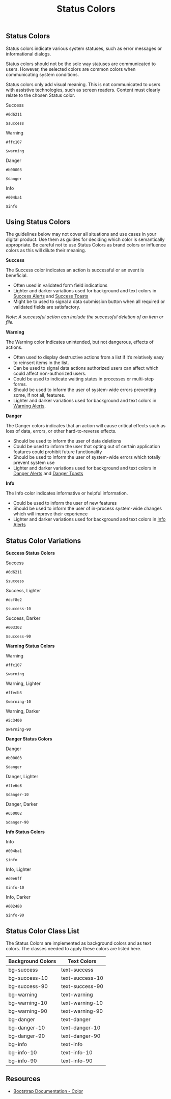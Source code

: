 ﻿---
title: Status Colors
summary: Pelican uses Status colors to inform users about what is going on with the system.
tags: color
layout: guide
eleventyNavigation:
  key: Status Colors
  parent: Foundation
  order: 2
  excerpt: Pelican uses Status colors to inform users about what is going on with the system.
  img: /img/illustrations/illus-status-colors.svg
--- 

## Status Colors 

Status colors indicate various system statuses, such as error messages or informational dialogs. 

Status colors should not be the sole way statuses are communicated to users. However, the selected colors are common colors when communicating system conditions.

Status colors only add visual meaning. This is not communicated to users with assistive technologies, such as screen readers. Content must clearly relate to the chosen Status color.

<div class="row mb-5">
    <div class="col-md-6 col-xl-3">
        <div class="card border-0">
            <div class="bg-success rounded-top pd-color-block"></div>
            <div class="card-body">
                <p class="mb-0 font-weight-bold">Success</p>
                <p class="mb-0"><code>#0d6211</code></p>
                <p class="mb-0"><code>$success</code></p>
            </div>
        </div>
    </div>
    <div class="col-md-6 col-xl-3">
        <div class="card border-0">
            <div class="bg-warning rounded-top pd-color-block"></div>
            <div class="card-body">
                <p class="mb-0 font-weight-bold">Warning</p>
                <p class="mb-0"><code>#ffc107</code></p>
                <p class="mb-0"><code>$warning</code></p>
            </div>
        </div>
    </div>
    <div class="col-md-6 col-xl-3">
        <div class="card border-0">
            <div class="bg-danger rounded-top pd-color-block"></div>
            <div class="card-body">
                <p class="mb-0 font-weight-bold">Danger</p>
                <p class="mb-0"><code>#b00003</code></p>
                <p class="mb-0"><code>$danger</code></p>
            </div>
        </div>
    </div>
    <div class="col-md-6 col-xl-3">
        <div class="card border-0">
            <div class="bg-info rounded-top pd-color-block"></div>
            <div class="card-body">
                <p class="mb-0 font-weight-bold">Info</p>
                <p class="mb-0"><code>#004ba1</code></p>
                <p class="mb-0"><code>$info</code></p>
            </div>
        </div>
    </div>
</div>

## Using Status Colors

The guidelines below may not cover all situations and use cases in your digital product. Use them as guides for deciding which color is semantically appropriate. Be careful not to use Status Colors as brand colors or influence colors as this will dilute their meaning.

**Success**

The Success color indicates an action is successful or an event is beneficial.

- Often used in validated form field indications
- Lighter and darker variations used for background and text colors in [Success Alerts](/components/alerts/) and [Success Toasts](/components/toasts/)
- Might be to used to signal a data submission button when all required or validated fields are satisfactory.

_Note: A successful action can include the successful deletion of an item or file._

**Warning**

The Warning color Indicates unintended, but not dangerous, effects of actions.

- Often used to display destructive actions from a list if it’s relatively easy to reinsert items in the list.
- Can be used to signal data actions authorized users can affect which could affect non-authorized users.
- Could be used to indicate waiting states in processes or multi-step forms.
- Should be used to inform the user of system-wide errors preventing some, if not all, features.
- Lighter and darker variations used for background and text colors in [Warning Alerts](/components/alerts/).

**Danger**

The Danger colors indicates that an action will cause critical effects such as loss of data, errors, or other hard-to-reverse effects.

- Should be used to inform the user of data deletions
- Could be used to inform the user that opting out of certain application features could prohibit future functionality
- Should be used to inform the user of system-wide errors which totally prevent system use
- Lighter and darker variations used for background and text colors in [Danger Alerts](/components/alerts/) and [Danger Toasts](/components/toasts/)

**Info**

The Info color indicates informative or helpful information.

- Could be used to inform the user of new features
- Should be used to inform the user of in-process system-wide changes which will improve their experience
- Lighter and darker variations used for background and text colors in [Info Alerts](/components/alerts/)

## Status Color Variations

**Success Status Colors**

<div class="row mb-5">
    <div class="col-md-6 col-xl-3">
        <div class="card border-0">
            <div class="bg-success rounded-top pd-color-block"></div>
            <div class="card-body">
                <p class="mb-0 font-weight-bold">Success</p>
                <p class="mb-0"><code>#0d6211</code></p>
                <p class="mb-0"><code>$success</code></p>
            </div>
        </div>
    </div>
    <div class="col-md-6 col-xl-3">
        <div class="card border-0">
            <div class="bg-success-10 rounded-top pd-color-block"></div>
            <div class="card-body">
                <p class="mb-0 font-weight-bold">Success, Lighter</p>
                <p class="mb-0"><code>#dcf8e2</code></p>
                <p class="mb-0"><code>$success-10</code></p>
            </div>
        </div>
    </div>
    <div class="col-md-6 col-xl-3">
        <div class="card border-0">
            <div class="bg-success-90 rounded-top pd-color-block"></div>
            <div class="card-body">
                <p class="mb-0 font-weight-bold">Success, Darker</p>
                <p class="mb-0"><code>#003302</code></p>
                <p class="mb-0"><code>$success-90</code></p>
            </div>
        </div>
    </div>
</div>

**Warning Status Colors**

<div class="row mb-5">
    <div class="col-md-6 col-xl-3">
        <div class="card border-0">
            <div class="bg-warning rounded-top pd-color-block"></div>
            <div class="card-body">
                <p class="mb-0 font-weight-bold">Warning</p>
                <p class="mb-0"><code>#ffc107</code></p>
                <p class="mb-0"><code>$warning</code></p>
            </div>
        </div>
    </div>
    <div class="col-md-6 col-xl-3">
        <div class="card border-0">
            <div class="bg-warning-10 rounded-top pd-color-block"></div>
            <div class="card-body">
                <p class="mb-0 font-weight-bold">Warning, Lighter</p>
                <p class="mb-0"><code>#ffecb3</code></p>
                <p class="mb-0"><code>$warning-10</code></p>
            </div>
        </div>
    </div>
    <div class="col-md-6 col-xl-3">
        <div class="card border-0">
            <div class="bg-warning-90 rounded-top pd-color-block"></div>
            <div class="card-body">
                <p class="mb-0 font-weight-bold">Warning, Darker</p>
                <p class="mb-0"><code>#5c3400</code></p>
                <p class="mb-0"><code>$warning-90</code></p>
            </div>
        </div>
    </div>
</div>

**Danger Status Colors**

<div class="row mb-5">
    <div class="col-md-6 col-xl-3">
        <div class="card border-0">
            <div class="bg-danger rounded-top pd-color-block"></div>
            <div class="card-body">
                <p class="mb-0 font-weight-bold">Danger</p>
                <p class="mb-0"><code>#b00003</code></p>
                <p class="mb-0"><code>$danger</code></p>
            </div>
        </div>
    </div>
    <div class="col-md-6 col-xl-3">
        <div class="card border-0">
            <div class="bg-danger-10 rounded-top pd-color-block"></div>
            <div class="card-body">
                <p class="mb-0 font-weight-bold">Danger, Lighter</p>
                <p class="mb-0"><code>#ffe6e8</code></p>
                <p class="mb-0"><code>$danger-10</code></p>
            </div>
        </div>
    </div>
    <div class="col-md-6 col-xl-3">
        <div class="card border-0">
            <div class="bg-danger-90 rounded-top pd-color-block"></div>
            <div class="card-body">
                <p class="mb-0 font-weight-bold">Danger, Darker</p>
                <p class="mb-0"><code>#650002</code></p>
                <p class="mb-0"><code>$danger-90</code></p>
            </div>
        </div>
    </div>
</div>

**Info Status Colors**

<div class="row mb-5">
    <div class="col-md-6 col-xl-3">
        <div class="card border-0">
            <div class="bg-info rounded-top pd-color-block"></div>
            <div class="card-body">
                <p class="mb-0 font-weight-bold">Info</p>
                <p class="mb-0"><code>#004ba1</code></p>
                <p class="mb-0"><code>$info</code></p>
            </div>
        </div>
    </div>
    <div class="col-md-6 col-xl-3">
        <div class="card border-0">
            <div class="bg-info-10 rounded-top pd-color-block"></div>
            <div class="card-body">
                <p class="mb-0 font-weight-bold">Info, Lighter</p>
                <p class="mb-0"><code>#d0e6ff</code></p>
                <p class="mb-0"><code>$info-10</code></p>
            </div>
        </div>
    </div>
    <div class="col-md-6 col-xl-3">
        <div class="card border-0">
            <div class="bg-info-90 rounded-top pd-color-block"></div>
            <div class="card-body">
                <p class="mb-0 font-weight-bold">Info, Darker</p>
                <p class="mb-0"><code>#002480</code></p>
                <p class="mb-0"><code>$info-90</code></p>
            </div>
        </div>
    </div>
</div>

## Status Color Class List

The Status Colors are implemented as background colors and as text colors. The classes needed to apply these colors are listed here.

<div class="table-wrapper">
    <table class="table table-light mb-5">
        <thead>
            <tr>
                <th>Background Colors</th>
                <th>Text Colors</th>
            </tr>
        </thead>
        <tbody class="h5">
            <tr>
                <td><span class="badge badge-success">bg-success</span></td>
                <td><span class="badge bg-transparent text-success">text-success</span></td>
            </tr>
            <tr>
                <td><span class="badge badge-success-10 ">bg-success-10</span></td>
                <td><span class="badge bg-transparent text-success-10">text-success-10</span></td>
            </tr>
            <tr>
                <td><span class="badge badge-success-90 ">bg-success-90</span></td>
                <td><span class="badge bg-transparent text-success-90">text-success-90</span></td>
            </tr>
            <tr>
                <td><span class="badge badge-warning">bg-warning</span></td>
                <td><span class="badge bg-transparent text-warning">text-warning</span></td>
            </tr>
            <tr>
                <td><span class="badge badge-warning-10 ">bg-warning-10</span></td>
                <td><span class="badge bg-transparent text-warning-10">text-warning-10</span></td>
            </tr>
            <tr>
                <td><span class="badge badge-warning-90 ">bg-warning-90</span></td>
                <td><span class="badge bg-transparent text-warning-90">text-warning-90</span></td>
            </tr>
            <tr>
                <td><span class="badge badge-danger">bg-danger</span></td>
                <td><span class="badge bg-transparent text-danger">text-danger</span></td>
            </tr>
            <tr>
                <td><span class="badge badge-danger-10 ">bg-danger-10</span></td>
                <td><span class="badge bg-transparent text-danger-10">text-danger-10</span></td>
            </tr>
            <tr>
                <td><span class="badge badge-danger-90 ">bg-danger-90</span></td>
                <td><span class="badge bg-transparent text-danger-90">text-danger-90</span></td>
            </tr>
            <tr>
                <td><span class="badge badge-info">bg-info</span></td>
                <td><span class="badge bg-transparent text-info">text-info</span></td>
            </tr>
            <tr>
                <td><span class="badge badge-info-10 ">bg-info-10</span></td>
                <td><span class="badge bg-transparent text-info-10">text-info-10</span></td>
            </tr>
            <tr>
                <td><span class="badge badge-info-90 ">bg-info-90</span></td>
                <td><span class="badge bg-transparent text-info-90">text-info-90</span></td>
            </tr>                                 
        </tbody>
    </table>
</div>

## Resources

* <a href="https://getbootstrap.com/docs/4.5/utilities/colors/" target="_blank">Bootstrap Documentation - Color</a>
